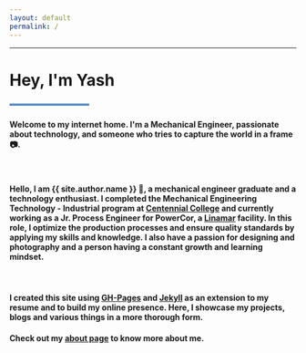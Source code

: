 ```yaml
---
layout: default
permalink: /
---
```

<!-- 

{% include landing.html %}

 -->

***
<meta name="google-site-verification" content="IINSoxxe5fQjr__boCzZ09iFnVUdbeZs6spQQtw3M1M" />

# **Hey, I'm Yash**
<div style="width: 140px; height: 4px;" class="green-divider"></div>
<style>
.green-divider {
  width: 140px;
  height: 4px;
  margin-top: 1.5rem;
  margin-bottom: 1.5rem;
  background-color: #598dc9;
}
</style>


#### Welcome to my internet home. I'm a Mechanical Engineer, passionate about technology, and someone who tries to capture the world in a frame :camera:. 

<br>

#### Hello, I am **{{ site.author.name }}** 👋, a mechanical engineer graduate and a technology enthusiast. I completed the Mechanical Engineering Technology - Industrial program at [Centennial College](https://www.centennialcollege.ca/) and currently working as a Jr. Process Engineer for PowerCor, a [Linamar](https://www.linamar.com/) facility. In this role, I optimize the production processes and ensure quality standards by applying my skills and knowledge. I also have a passion for designing and photography and a person having a constant growth and learning mindset.


<br>

#### I created this site using [GH-Pages](https://pages.github.com/) and [Jekyll](https://jekyllrb.com/docs/github-pages/) as an extension to my resume and to build my online presence. Here, I showcase my projects, blogs and various things in a more thorough form.

#### Check out my [about page](./about/) to know more about me.

<br>



